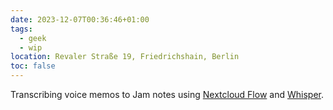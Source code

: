 ```yaml
---
date: 2023-12-07T00:36:46+01:00
tags:
  - geek
  - wip
location: Revaler Straße 19, Friedrichshain, Berlin
toc: false
---
```

Transcribing voice memos to Jam notes using [Nextcloud Flow](https://docs.nextcloud.com/server/latest/admin_manual/file_workflows/index.html 'Flow – Nextcloud latest Administration Manual latest documentation') and [Whisper](https://github.com/nextcloud/stt_whisper 'Nextcloud Whisper app').
